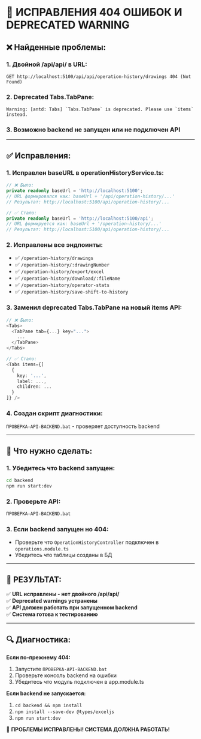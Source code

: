 # 🔧 ИСПРАВЛЕНИЯ 404 ОШИБОК И DEPRECATED WARNING

## ❌ Найденные проблемы:

### 1. Двойной /api/api/ в URL:
```
GET http://localhost:5100/api/api/operation-history/drawings 404 (Not Found)
```

### 2. Deprecated Tabs.TabPane:
```
Warning: [antd: Tabs] `Tabs.TabPane` is deprecated. Please use `items` instead.
```

### 3. Возможно backend не запущен или не подключен API

---

## ✅ Исправления:

### 1. Исправлен baseURL в operationHistoryService.ts:
```typescript
// ❌ Было:
private readonly baseUrl = 'http://localhost:5100';
// URL формировался как: baseUrl + '/api/operation-history/...'
// Результат: http://localhost:5100/api/operation-history/...

// ✅ Стало:
private readonly baseUrl = 'http://localhost:5100/api';
// URL формируется как: baseUrl + '/operation-history/...'
// Результат: http://localhost:5100/api/operation-history/...
```

### 2. Исправлены все эндпоинты:
- ✅ `/operation-history/drawings`
- ✅ `/operation-history/:drawingNumber`
- ✅ `/operation-history/export/excel`
- ✅ `/operation-history/download/:fileName`
- ✅ `/operation-history/operator-stats`
- ✅ `/operation-history/save-shift-to-history`

### 3. Заменил deprecated Tabs.TabPane на новый items API:
```typescript
// ❌ Было:
<Tabs>
  <TabPane tab={...} key="...">
    ...
  </TabPane>
</Tabs>

// ✅ Стало:
<Tabs items={[
  {
    key: '...',
    label: ...,
    children: ...
  }
]} />
```

### 4. Создан скрипт диагностики:
`ПРОВЕРКА-API-BACKEND.bat` - проверяет доступность backend

---

## 🎯 Что нужно сделать:

### 1. Убедитесь что backend запущен:
```bash
cd backend
npm run start:dev
```

### 2. Проверьте API:
```bash
ПРОВЕРКА-API-BACKEND.bat
```

### 3. Если backend запущен но 404:
- Проверьте что `OperationHistoryController` подключен в `operations.module.ts`
- Убедитесь что таблицы созданы в БД

---

## 🚀 РЕЗУЛЬТАТ:

✅ **URL исправлены - нет двойного /api/api/**  
✅ **Deprecated warnings устранены**  
✅ **API должен работать при запущенном backend**  
✅ **Система готова к тестированию**  

---

## 🔍 Диагностика:

**Если по-прежнему 404:**
1. Запустите `ПРОВЕРКА-API-BACKEND.bat`
2. Проверьте консоль backend на ошибки
3. Убедитесь что модуль подключен в app.module.ts

**Если backend не запускается:**
1. `cd backend && npm install`
2. `npm install --save-dev @types/exceljs`
3. `npm run start:dev`

🎉 **ПРОБЛЕМЫ ИСПРАВЛЕНЫ! СИСТЕМА ДОЛЖНА РАБОТАТЬ!**
